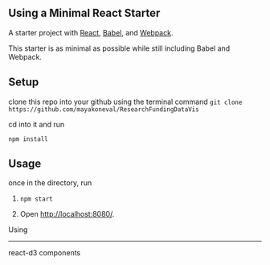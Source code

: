 Using a Minimal React Starter
---

A starter project with [React](https://facebook.github.io/react/), [Babel](http://babeljs.io/), and [Webpack](http://webpack.github.io/).

This starter is as minimal as possible while still including Babel and Webpack.


Setup
---

clone this repo into your github using the terminal command `git clone https://github.com/mayakoneval/ResearchFundingDataVis`

cd into it and run

```
npm install
```



Usage
---

once in the directory, run

1. `npm start`

2. Open [http://localhost:8080/](http://localhost:8080/).


Using
___

react-d3 components


